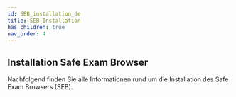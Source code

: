 ```yaml
---
id: SEB_installation_de
title: SEB Installation
has_children: true
nav_order: 4
---
```


## Installation Safe Exam Browser

Nachfolgend finden Sie alle Informationen rund um die Installation des Safe Exam Browsers (SEB).